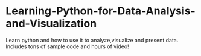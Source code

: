 # Learning-Python-for-Data-Analysis-and-Visualization
Learn python and how to use it to analyze,visualize and present data. Includes tons of sample code and hours of video!

